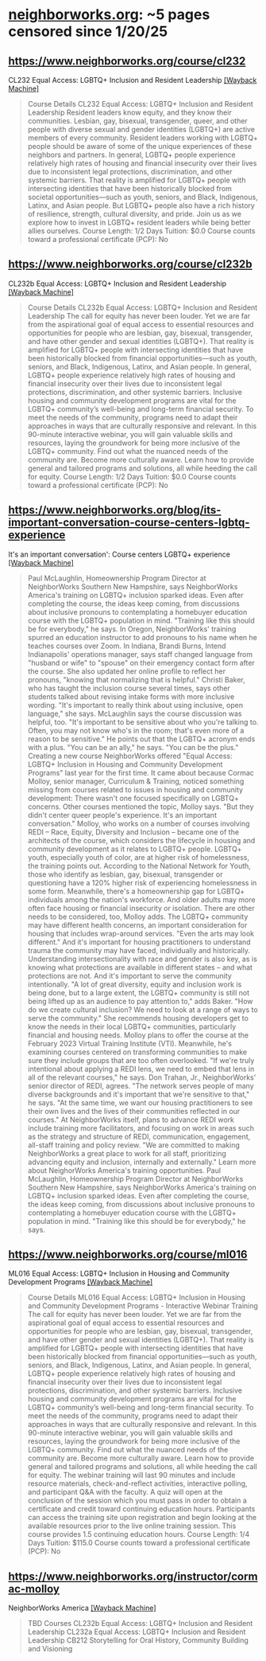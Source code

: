



# [neighborworks.org](neighborworks.org): ~5 pages censored since 1/20/25

## https://www.neighborworks.org/course/cl232


CL232 Equal Access: LGBTQ+ Inclusion and Resident Leadership [[Wayback Machine]](https://web.archive.org/web/20240000000000*/https://www.neighborworks.org/course/cl232)

> Course Details CL232 Equal Access: LGBTQ+ Inclusion and Resident Leadership Resident leaders know equity, and they know their communities. Lesbian, gay, bisexual, transgender, queer, and other people with diverse sexual and gender identities (LGBTQ+) are active members of every community. Resident leaders working with LGBTQ+ people should be aware of some of the unique experiences of these neighbors and partners. In general, LGBTQ+ people experience relatively high rates of housing and financial insecurity over their lives due to inconsistent legal protections, discrimination, and other systemic barriers. That reality is amplified for LGBTQ+ people with intersecting identities that have been historically blocked from societal opportunities—such as youth, seniors, and Black, Indigenous, Latinx, and Asian people. But LGBTQ+ people also have a rich history of resilience, strength, cultural diversity, and pride. Join us as we explore how to invest in LGBTQ+ resident leaders while being better allies ourselves. Course Length: 1/2 Days Tuition: $0.0 Course counts toward a professional certificate (PCP): No
## https://www.neighborworks.org/course/cl232b


CL232b Equal Access: LGBTQ+ Inclusion and Resident Leadership [[Wayback Machine]](https://web.archive.org/web/20240000000000*/https://www.neighborworks.org/course/cl232b)

> Course Details CL232b Equal Access: LGBTQ+ Inclusion and Resident Leadership The call for equity has never been louder. Yet we are far from the aspirational goal of equal access to essential resources and opportunities for people who are lesbian, gay, bisexual, transgender, and have other gender and sexual identities (LGBTQ+). That reality is amplified for LGBTQ+ people with intersecting identities that have been historically blocked from financial opportunities—such as youth, seniors, and Black, Indigenous, Latinx, and Asian people. In general, LGBTQ+ people experience relatively high rates of housing and financial insecurity over their lives due to inconsistent legal protections, discrimination, and other systemic barriers. Inclusive housing and community development programs are vital for the LGBTQ+ community’s well-being and long-term financial security. To meet the needs of the community, programs need to adapt their approaches in ways that are culturally responsive and relevant. In this 90-minute interactive webinar, you will gain valuable skills and resources, laying the groundwork for being more inclusive of the LGBTQ+ community. Find out what the nuanced needs of the community are. Become more culturally aware. Learn how to provide general and tailored programs and solutions, all while heeding the call for equity. Course Length: 1/2 Days Tuition: $0.0 Course counts toward a professional certificate (PCP): No
## https://www.neighborworks.org/blog/its-important-conversation-course-centers-lgbtq-experience


It's an important conversation': Course centers LGBTQ+ experience [[Wayback Machine]](https://web.archive.org/web/20240000000000*/https://www.neighborworks.org/blog/its-important-conversation-course-centers-lgbtq-experience)

> Paul McLaughlin, Homeownership Program Director at NeighborWorks Southern New Hampshire, says NeighborWorks America's training on LGBTQ+ inclusion sparked ideas. Even after completing the course, the ideas keep coming, from discussions about inclusive pronouns to contemplating a homebuyer education course with the LGBTQ+ population in mind. "Training like this should be for everybody," he says. In Oregon, NeighborWorks' training spurred an education instructor to add pronouns to his name when he teaches courses over Zoom. In Indiana, Brandi Burns, Intend Indianapolis' operations manager, says staff changed language from "husband or wife" to "spouse" on their emergency contact form after the course. She also updated her online profile to reflect her pronouns, "knowing that normalizing that is helpful." Christi Baker, who has taught the inclusion course several times, says other students talked about revising intake forms with more inclusive wording. "It's important to really think about using inclusive, open language," she says. McLaughlin says the course discussion was helpful, too. "It's important to be sensitive about who you're talking to. Often, you may not know who's in the room; that's even more of a reason to be sensitive." He points out that the LGBTQ+ acronym ends with a plus. "You can be an ally," he says. "You can be the plus." Creating a new course NeighborWorks offered "Equal Access: LGBTQ+ Inclusion in Housing and Community Development Programs" last year for the first time. It came about because Cormac Molloy, senior manager, Curriculum & Training, noticed something missing from courses related to issues in housing and community development: There wasn't one focused specifically on LGBTQ+ concerns. Other courses mentioned the topic, Molloy says. "But they didn't center queer people's experience. It's an important conversation." Molloy, who works on a number of courses involving REDI – Race, Equity, Diversity and Inclusion – became one of the architects of the course, which considers the lifecycle in housing and community development as it relates to LGBTQ+ people. LGBTQ+ youth, especially youth of color, are at higher risk of homelessness, the training points out. According to the National Network for Youth, those who identify as lesbian, gay, bisexual, transgender or questioning have a 120% higher risk of experiencing homelessness in some form. Meanwhile, there's a homeownership gap for LGBTQ+ individuals among the nation's workforce. And older adults may more often face housing or financial insecurity or isolation. There are other needs to be considered, too, Molloy adds. The LGBTQ+ community may have different health concerns, an important consideration for housing that includes wrap-around services. "Even the arts may look different." And it's important for housing practitioners to understand trauma the community may have faced, individually and historically. Understanding intersectionality with race and gender is also key, as is knowing what protections are available in different states – and what protections are not. And it's important to serve the community intentionally. "A lot of great diversity, equity and inclusion work is being done, but to a large extent, the LGBTQ+ community is still not being lifted up as an audience to pay attention to," adds Baker. "How do we create cultural inclusion? We need to look at a range of ways to serve the community." She recommends housing developers get to know the needs in their local LGBTQ+ communities, particularly financial and housing needs. Molloy plans to offer the course at the February 2023 Virtual Training Institute (VTI). Meanwhile, he's examining courses centered on transforming communities to make sure they include groups that are too often overlooked. "If we're truly intentional about applying a REDI lens, we need to embed that lens in all of the relevant courses," he says. Don Trahan, Jr., NeighborWorks' senior director of REDI, agrees. "The network serves people of many diverse backgrounds and it's important that we're sensitive to that," he says. "At the same time, we want our housing practitioners to see their own lives and the lives of their communities reflected in our courses." At NeighborWorks itself, plans to advance REDI work include training more facilitators, and focusing on work in areas such as the strategy and structure of REDI, communication, engagement, all-staff training and policy review. "We are committed to making NeighborWorks a great place to work for all staff, prioritizing advancing equity and inclusion, internally and externally." Learn more about NeighorWorks America's training opportunities. Paul McLaughlin, Homeownership Program Director at NeighborWorks Southern New Hampshire, says NeighborWorks America's training on LGBTQ+ inclusion sparked ideas. Even after completing the course, the ideas keep coming, from discussions about inclusive pronouns to contemplating a homebuyer education course with the LGBTQ+ population in mind. "Training like this should be for everybody," he says.
## https://www.neighborworks.org/course/ml016


ML016 Equal Access: LGBTQ+ Inclusion in Housing and Community Development Programs [[Wayback Machine]](https://web.archive.org/web/20240000000000*/https://www.neighborworks.org/course/ml016)

> Course Details ML016 Equal Access: LGBTQ+ Inclusion in Housing and Community Development Programs - Interactive Webinar Training The call for equity has never been louder. Yet we are far from the aspirational goal of equal access to essential resources and opportunities for people who are lesbian, gay, bisexual, transgender, and have other gender and sexual identities (LGBTQ+). That reality is amplified for LGBTQ+ people with intersecting identities that have been historically blocked from financial opportunities—such as youth, seniors, and Black, Indigenous, Latinx, and Asian people. In general, LGBTQ+ people experience relatively high rates of housing and financial insecurity over their lives due to inconsistent legal protections, discrimination, and other systemic barriers. Inclusive housing and community development programs are vital for the LGBTQ+ community’s well-being and long-term financial security. To meet the needs of the community, programs need to adapt their approaches in ways that are culturally responsive and relevant. In this 90-minute interactive webinar, you will gain valuable skills and resources, laying the groundwork for being more inclusive of the LGBTQ+ community. Find out what the nuanced needs of the community are. Become more culturally aware. Learn how to provide general and tailored programs and solutions, all while heeding the call for equity. The webinar training will last 90 minutes and include resource materials, check-and-reflect activities, interactive polling, and participant Q&A with the faculty. A quiz will open at the conclusion of the session which you must pass in order to obtain a certificate and credit toward continuing education hours. Participants can access the training site upon registration and begin looking at the available resources prior to the live online training session. This course provides 1.5 continuing education hours. Course Length: 1/4 Days Tuition: $115.0 Course counts toward a professional certificate (PCP): No
## https://www.neighborworks.org/instructor/cormac-molloy


NeighborWorks America [[Wayback Machine]](https://web.archive.org/web/20240000000000*/https://www.neighborworks.org/instructor/cormac-molloy)

> TBD Courses CL232b Equal Access: LGBTQ+ Inclusion and Resident Leadership CL232a Equal Access: LGBTQ+ Inclusion and Resident Leadership CB212 Storytelling for Oral History, Community Building and Visioning
